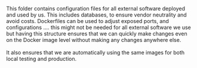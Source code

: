 This folder contains configuration files for all external software deployed and used by us. 
This includes databases, to ensure vendor neutrality and avoid costs.
Dockerfiles can be used to adjust exposed ports, and configurations .... 
this might not be needed for all external software we use but having this structure ensures 
that we can quickly make changes even on the Docker image level without making any changes anywhere else.
<br/><br/>
It also ensures that we are automatically using the same images for both local testing and production.
